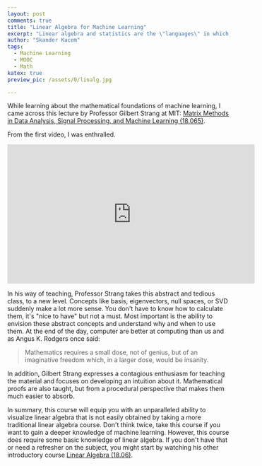 ```yaml
---
layout: post
comments: true
title: "Linear Algebra for Machine Learning"
excerpt: "Linear algebra and statistics are the \"languages\" in which machine learning is formulated. Learning these topics not only contributes to a deeper understanding of the underlying algorithms but also enables you to develop new ones."
author: "Skander Kacem"
tags: 
  - Machine Learning 
  - MOOC
  - Math
katex: true
preview_pic: /assets/0/linalg.jpg

---
```


While learning about the mathematical foundations of machine learning, I came across this lecture by Professor Gilbert Strang at MIT: [Matrix Methods in Data Analysis, Signal Processing, and Machine Learning (18.065)](https://ocw.mit.edu/courses/mathematics/18-065-matrix-methods-in-data-analysis-signal-processing-and-machine-learning-spring-2018/).  

From the first video, I was enthralled.

<iframe width="560" height="315" src="https://www.youtube.com/embed/YiqIkSHSmyc" frameborder="0" alt="Matrix Methods in Data Analysis by Professor Gilbert Strang"  allowfullscreen></iframe>

In his way of teaching, Professor Strang takes this abstract and tedious class, to a new level. Concepts like basis, eigenvectors, null spaces, or SVD suddenly make a lot more sense. You don't have to know how to calculate them, it's "nice to have" but not a must. Most important is the ability to envision these abstract concepts and understand why and when to use them.
At the end of the day, computer are better at computing than us and as Angus K. Rodgers once said:
> Mathematics requires a small dose, not of genius, but of an imaginative freedom which, in a larger dose, would be insanity.

In addition, Gilbert Strang expresses a contagious enthusiasm for teaching the material and focuses on developing an intuition about it. Mathematical proofs are also taught, but from a procedural perspective that makes them much easier to absorb.

In summary, this course will equip you with an unparalleled ability to visualize linear algebra that is not easily obtained by taking a more traditional linear algebra course. Don't think twice, take this course if you want to gain a deeper knowledge of machine learning. However, this course does require some basic knowledge of linear algebra. If you don't have that or need a refresher on the subject, you might start by watching his other introductory course [Linear Algebra (18.06)](https://ocw.mit.edu/courses/mathematics/18-06-linear-algebra-spring-2010/video-lectures/).

